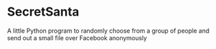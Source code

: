 # SecretSanta
A little Python program to randomly choose from a group of people and send out a small file over Facebook anonymously
